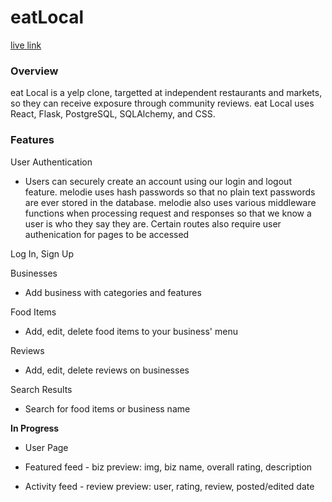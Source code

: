 # eatLocal
[live link](https://eat-local-app.herokuapp.com/)
### Overview
eat Local is a yelp clone, targetted at independent restaurants and markets, so they can receive exposure through community reviews. eat Local uses React, Flask, PostgreSQL, SQLAlchemy, and CSS.

### Features

User Authentication

* Users can securely create an account using our login and logout feature. melodie uses hash passwords so that no plain text passwords are ever stored in the database. melodie also uses various middleware functions when processing request and responses so that we know a user is who they say they are. Certain routes also require user authenication for pages to be accessed

Log In, Sign Up

Businesses

* Add business with categories and features

Food Items

* Add, edit, delete food items to your business' menu

Reviews

* Add, edit, delete reviews on businesses

Search Results

* Search for food items or business name


**In Progress**
* User Page

* Featured feed - biz preview: img, biz name, overall rating, description

* Activity feed - review preview: user, rating, review, posted/edited date

